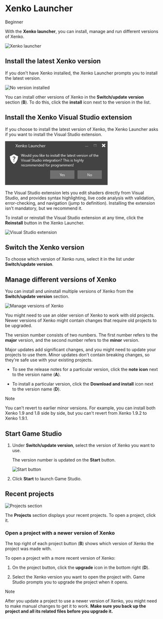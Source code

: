 # Xenko Launcher

<span class="label label-doc-level">Beginner</span>

With the **Xenko launcher**, you can install, manage and run different versions of Xenko.

![Xenko launcher](media/xenko-launcher-interface.png)

## Install the latest Xenko version

If you don't have Xenko installed, the Xenko Launcher prompts you to install the latest version.

![No version installed](../get-started/media/xenko-launcher-install-last-version.png)

You can install other versions of Xenko in the **Switch/update version** section (**B**). To do this, click the **install** icon next to the version in the list.

## Install the Xenko Visual Studio extension

If you choose to install the latest version of Xenko, the Xenko Launcher asks if you want to install the Visual Studio extension.

![Install Visual Studio integration](../get-started/media/install-VS-plug-in-prompt.png)

The Visual Studio extension lets you edit shaders directly from Visual Studio, and provides syntax highlighting, live code analysis with validation, error-checking, and navigation (jump to definition). Installing the extension isn't mandatory, but we recommend it.

To install or reinstall the Visual Studio extension at any time, click the **Reinstall** button in the Xenko Launcher.

![Visual Studio extension](media/xenko-launcher-visual-studio-plugin.png)

## Switch the Xenko version

To choose which version of Xenko runs, select it in the list under **Switch/update version**. 

## Manage different versions of Xenko

You can install and uninstall multiple versions of Xenko from the **Switch/update version** section.

![Manage versions of Xenko](../get-started/media/xenko-launcher-various-versions.png)

You might need to use an older version of Xenko to work with old projects. Newer versions of Xenko might contain changes that require old projects to be upgraded.

The version number consists of two numbers. The first number refers to the **major** version, and the second number refers to the **minor** version. 

Major updates add significant changes, and you might need to update your projects to use them. Minor updates don't contain breaking changes, so they're safe use with your existing projects.

* To see the release notes for a particular version, click the **note icon** next to the version name (**A**).

* To install a particular version, click the **Download and install** icon next to the 
version name (**D**).

>[!Note]
>You can't revert to earlier minor versions. For example, you can install both Xenko 1.9 and 1.8 side by side, but you can't revert from Xenko 1.9.2 to Xenko 1.9.1.

## Start Game Studio

1. Under **Switch/update version**, select the version of Xenko you want to use. 

   The version number is updated on the **Start** button.

   ![Start button](media/xenko-launcher-start-button.png)

2. Click **Start** to launch Game Studio.

## Recent projects

![Projects section](media/xenko-launcher-projects-section.png)

The **Projects** section displays your recent projects. To open a project, click it.

### Open a project with a newer version of Xenko

The top right of each project button (**B**) shows which version of Xenko the project was made with.

To open a project with a more recent version of Xenko: 

1. On the project button, click the **upgrade** icon in the bottom right (**D**).

2. Select the Xenko version you want to open the project with. Game Studio prompts you to upgrade the project when it opens.

>[!Note]
>After you update a project to use a newer version of Xenko, you might need to make manual changes to get it to work. **Make sure you back up the project and all its related files before you upgrade it.**